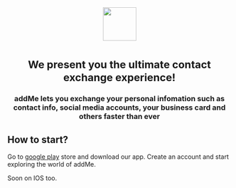 <div align="center">
<img src="img/Frame.png" height="75px">
<h1><sub>We present you the ultimate contact exchange experience!</sub></h1>

### **addMe lets you exchange your personal infomation such as contact info, social media accounts, your business card and others faster than ever**

</div>

## How to start?

Go to [google play](https://play.google.com/store) store and download our app. Create an account and start exploring the world of addMe.

Soon on IOS too.
